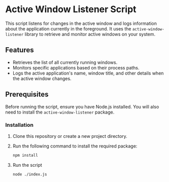 # Active Window Listener Script

This script listens for changes in the active window and logs information about the application currently in the foreground. It uses the `active-window-listener` library to retrieve and monitor active windows on your system.

## Features

- Retrieves the list of all currently running windows.
- Monitors specific applications based on their process paths.
- Logs the active application's name, window title, and other details when the active window changes.

## Prerequisites

Before running the script, ensure you have Node.js installed. You will also need to install the `active-window-listener` package.

### Installation

1. Clone this repository or create a new project directory.
2. Run the following command to install the required package:

   ```bash
   npm install
   ```
3. Run the script

    ```bash
    node ./index.js
    ```
